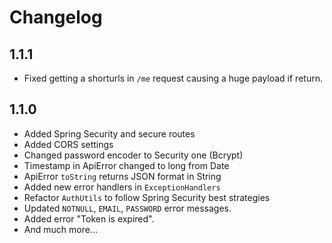 # Changelog

## 1.1.1
* Fixed getting a shorturls in `/me` request causing a huge payload if return.

## 1.1.0
* Added Spring Security and secure routes
* Added CORS settings
* Changed password encoder to Security one (Bcrypt)
* Timestamp in ApiError changed to long from Date
* ApiError `toString` returns JSON format in String
* Added new error handlers in `ExceptionHandlers`
* Refactor `AuthUtils` to follow Spring Security best strategies
* Updated `NOTNULL`, `EMAIL`, `PASSWORD` error messages.
* Added error "Token is expired".
* And much more...